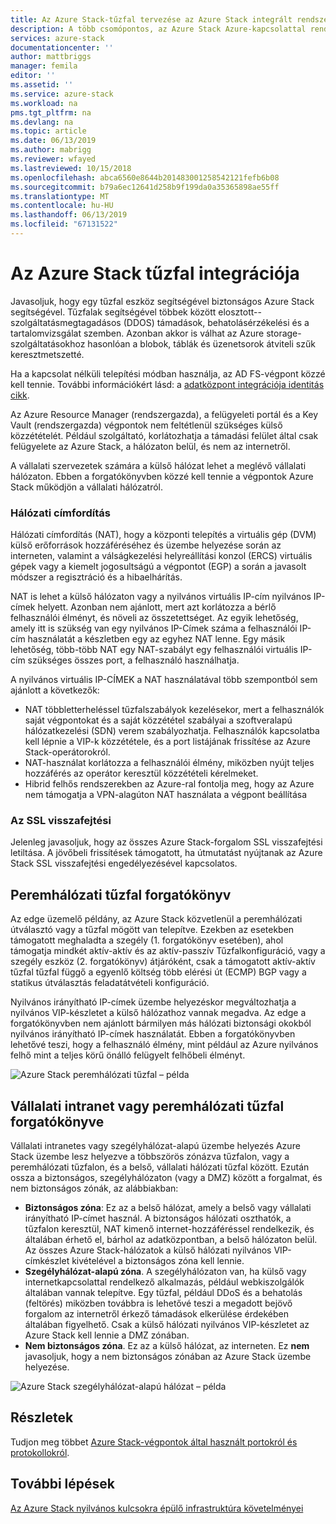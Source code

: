 ```yaml
---
title: Az Azure Stack-tűzfal tervezése az Azure Stack integrált rendszerek |} A Microsoft Docs
description: A több csomópontos, az Azure Stack Azure-kapcsolattal rendelkező üzemelő példányok az Azure Stack tűzfal szempontokat ismerteti.
services: azure-stack
documentationcenter: ''
author: mattbriggs
manager: femila
editor: ''
ms.assetid: ''
ms.service: azure-stack
ms.workload: na
pms.tgt_pltfrm: na
ms.devlang: na
ms.topic: article
ms.date: 06/13/2019
ms.author: mabrigg
ms.reviewer: wfayed
ms.lastreviewed: 10/15/2018
ms.openlocfilehash: abca6560e8644b201483001258542121fefb6b08
ms.sourcegitcommit: b79a6ec12641d258b9f199da0a35365898ae55ff
ms.translationtype: MT
ms.contentlocale: hu-HU
ms.lasthandoff: 06/13/2019
ms.locfileid: "67131522"
---
```

# <a name="azure-stack-firewall-integration"></a>Az Azure Stack tűzfal integrációja
Javasoljuk, hogy egy tűzfal eszköz segítségével biztonságos Azure Stack segítségével. Tűzfalak segítségével többek között elosztott--szolgáltatásmegtagadásos (DDOS) támadások, behatolásérzékelési és a tartalomvizsgálat szemben. Azonban akkor is válhat az Azure storage-szolgáltatásokhoz hasonlóan a blobok, táblák és üzenetsorok átviteli szűk keresztmetszetté.

 Ha a kapcsolat nélküli telepítési módban használja, az AD FS-végpont közzé kell tennie. További információkért lásd: a [adatközpont integrációja identitás cikk](azure-stack-integrate-identity.md).

Az Azure Resource Manager (rendszergazda), a felügyeleti portál és a Key Vault (rendszergazda) végpontok nem feltétlenül szükséges külső közzétételét. Például szolgáltató, korlátozhatja a támadási felület által csak felügyelete az Azure Stack, a hálózaton belül, és nem az internetről.

A vállalati szervezetek számára a külső hálózat lehet a meglévő vállalati hálózaton. Ebben a forgatókönyvben közzé kell tennie a végpontok Azure Stack működjön a vállalati hálózatról.

### <a name="network-address-translation"></a>Hálózati címfordítás
Hálózati címfordítás (NAT), hogy a központi telepítés a virtuális gép (DVM) külső erőforrások hozzáféréséhez és üzembe helyezése során az interneten, valamint a válságkezelési helyreállítási konzol (ERCS) virtuális gépek vagy a kiemelt jogosultságú a végpontot (EGP) a során a javasolt módszer a regisztráció és a hibaelhárítás.

NAT is lehet a külső hálózaton vagy a nyilvános virtuális IP-cím nyilvános IP-címek helyett. Azonban nem ajánlott, mert azt korlátozza a bérlő felhasználói élményt, és növeli az összetettséget. Az egyik lehetőség, amely itt is szükség van egy nyilvános IP-Címek száma a felhasználói IP-cím használatát a készletben egy az egyhez NAT lenne. Egy másik lehetőség, több-több NAT egy NAT-szabályt egy felhasználói virtuális IP-cím szükséges összes port, a felhasználó használhatja.

A nyilvános virtuális IP-CÍMEK a NAT használatával több szempontból sem ajánlott a következők:
- NAT többletterheléssel tűzfalszabályok kezelésekor, mert a felhasználók saját végpontokat és a saját közzététel szabályai a szoftveralapú hálózatkezelési (SDN) verem szabályozhatja. Felhasználók kapcsolatba kell lépnie a VIP-k közzététele, és a port listájának frissítése az Azure Stack-operátorokról.
- NAT-használat korlátozza a felhasználói élmény, miközben nyújt teljes hozzáférés az operátor keresztül közzétételi kérelmeket.
- Hibrid felhős rendszerekben az Azure-ral fontolja meg, hogy az Azure nem támogatja a VPN-alagúton NAT használata a végpont beállítása

### <a name="ssl-decryption"></a>Az SSL visszafejtési
Jelenleg javasoljuk, hogy az összes Azure Stack-forgalom SSL visszafejtési letiltása. A jövőbeli frissítések támogatott, ha útmutatást nyújtanak az Azure Stack SSL visszafejtési engedélyezésével kapcsolatos.

## <a name="edge-firewall-scenario"></a>Peremhálózati tűzfal forgatókönyv
Az edge üzemelő példány, az Azure Stack közvetlenül a peremhálózati útválasztó vagy a tűzfal mögött van telepítve. Ezekben az esetekben támogatott meghaladta a szegély (1. forgatókönyv esetében), ahol támogatja mindkét aktív-aktív és az aktív-passzív Tűzfalkonfiguráció, vagy a szegély eszköz (2. forgatókönyv) átjáróként, csak a támogatott aktív-aktív tűzfal tűzfal függő a egyenlő költség több elérési út (ECMP) BGP vagy a statikus útválasztás feladatátvételi konfiguráció.

Nyilvános irányítható IP-címek üzembe helyezéskor megváltozhatja a nyilvános VIP-készletet a külső hálózathoz vannak megadva. Az edge a forgatókönyvben nem ajánlott bármilyen más hálózati biztonsági okokból nyilvános irányítható IP-címek használatát. Ebben a forgatókönyvben lehetővé teszi, hogy a felhasználó élmény, mint például az Azure nyilvános felhő mint a teljes körű önálló felügyelt felhőbeli élményt.  

![Azure Stack peremhálózati tűzfal – példa](./media/azure-stack-firewall/firewallScenarios.png)

## <a name="enterprise-intranet-or-perimeter-network-firewall-scenario"></a>Vállalati intranet vagy peremhálózati tűzfal forgatókönyve
Vállalati intranetes vagy szegélyhálózat-alapú üzembe helyezés Azure Stack üzembe lesz helyezve a többszörös zónázva tűzfalon, vagy a peremhálózati tűzfalon, és a belső, vállalati hálózati tűzfal között. Ezután ossza a biztonságos, szegélyhálózaton (vagy a DMZ) között a forgalmat, és nem biztonságos zónák, az alábbiakban:

- **Biztonságos zóna**: Ez az a belső hálózat, amely a belső vagy vállalati irányítható IP-címet használ. A biztonságos hálózati oszthatók, a tűzfalon keresztül, NAT kimenő internet-hozzáféréssel rendelkezik, és általában érhető el, bárhol az adatközpontban, a belső hálózaton belül. Az összes Azure Stack-hálózatok a külső hálózati nyilvános VIP-címkészlet kivételével a biztonságos zóna kell lennie.
- **Szegélyhálózat-alapú zóna**. A szegélyhálózaton van, ha külső vagy internetkapcsolattal rendelkező alkalmazás, például webkiszolgálók általában vannak telepítve. Egy tűzfal, például DDoS és a behatolás (feltörés) miközben továbbra is lehetővé teszi a megadott bejövő forgalom az internetről érkező támadások elkerülése érdekében általában figyelhető. Csak a külső hálózati nyilvános VIP-készletet az Azure Stack kell lennie a DMZ zónában.
- **Nem biztonságos zóna**. Ez az a külső hálózat, az interneten. Ez **nem** javasoljuk, hogy a nem biztonságos zónában az Azure Stack üzembe helyezése.

![Azure Stack szegélyhálózat-alapú hálózat – példa](./media/azure-stack-firewall/perimeter-network-scenario.png)

## <a name="learn-more"></a>Részletek
Tudjon meg többet [Azure Stack-végpontok által használt portokról és protokollokról](azure-stack-integrate-endpoints.md).

## <a name="next-steps"></a>További lépések
[Az Azure Stack nyilvános kulcsokra épülő infrastruktúra követelményei](azure-stack-pki-certs.md)

